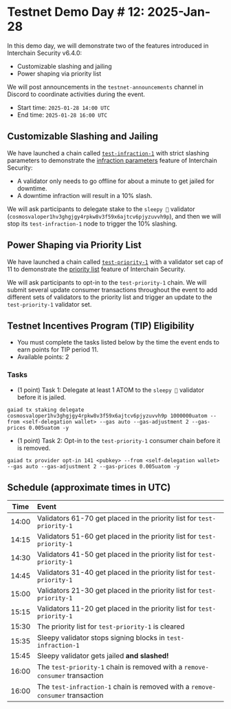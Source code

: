 # Testnet Demo Day # 12: 2025-Jan-28

In this demo day, we will demonstrate two of the features introduced in Interchain Security v6.4.0:
* Customizable slashing and jailing
* Power shaping via priority list 

We will post announcements in the `testnet-announcements` channel in Discord to coordinate activities during the event.

* Start time: `2025-01-28 14:00 UTC`
* End time: `2025-01-28 16:00 UTC`

## Customizable Slashing and Jailing

We have launched a chain called [`test-infraction-1`](/interchain-security/test-infraction-1/README.md) with strict slashing parameters to demonstrate the [infraction parameters](https://cosmos.github.io/interchain-security/adrs/adr-020-cutomizable_slashing_and_jailing) feature of Interchain Security:
* A validator only needs to go offline for about a minute to get jailed for downtime.
* A downtime infraction will result in a 10% slash.

We will ask participants to delegate stake to the `sleepy 🥱` validator (`cosmosvaloper1hv3ghgjgy4rpkw8v3f59x6ajtcv6pjyzuvvh9p`), and then we will stop its `test-infraction-1` node to trigger the 10% slashing.

## Power Shaping via Priority List

We have launched a chain called [`test-priority-1`](/interchain-security/test-priority-1/README.md) with a validator set cap of 11 to demonstrate the [priority list](https://cosmos.github.io/interchain-security/features/power-shaping#prioritylist) feature of Interchain Security.

We will ask participants to opt-in to the `test-priority-1` chain. We will submit several update consumer transactions throughout the event to add different sets of validators to the priority list and trigger an update to the `test-priority-1` validator set.

## Testnet Incentives Program (TIP) Eligibility

* You must complete the tasks listed below by the time the event ends to earn points for TIP period 11.
* Available points: 2

### Tasks

* (1 point) Task 1: Delegate at least 1 ATOM to the `sleepy 🥱` validator before it is jailed.
```
gaiad tx staking delegate cosmosvaloper1hv3ghgjgy4rpkw8v3f59x6ajtcv6pjyzuvvh9p 1000000uatom --from <self-delegation wallet> --gas auto --gas-adjustment 2 --gas-prices 0.005uatom -y
```
* (1 point) Task 2: Opt-in to the `test-priority-1` consumer chain before it is removed.
```
gaiad tx provider opt-in 141 <pubkey> --from <self-delegation wallet> --gas auto --gas-adjustment 2 --gas-prices 0.005uatom -y
```


## Schedule (approximate times in UTC)

| Time  | Event                                                                         |
| :---: | :---------------------------------------------------------------------------- |
| 14:00 | Validators 61-70 get placed in the priority list for `test-priority-1`        |
| 14:15 | Validators 51-60 get placed in the priority list for `test-priority-1`        |
| 14:30 | Validators 41-50 get placed in the priority list for `test-priority-1`        |
| 14:45 | Validators 31-40 get placed in the priority list for `test-priority-1`        |
| 15:00 | Validators 21-30 get placed in the priority list for `test-priority-1`        |
| 15:15 | Validators 11-20 get placed in the priority list for `test-priority-1`        |
| 15:30 | The priority list for `test-priority-1` is cleared                            |
| 15:35 | Sleepy validator stops signing blocks in `test-infraction-1`                  |
| 15:45 | Sleepy validator gets jailed **and slashed!**                                 |
| 16:00 | The `test-priority-1` chain is removed with a `remove-consumer` transaction   |
| 16:00 | The `test-infraction-1` chain is removed with a `remove-consumer` transaction |
